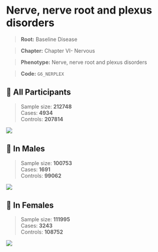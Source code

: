 # Nerve, nerve root and plexus disorders

> **Root:** Baseline Disease  

> **Chapter:** Chapter VI- Nervous  

> **Phenotype:** Nerve, nerve root and plexus disorders  

> **Code:** `G6_NERPLEX`

## 🧪 All Participants  
> Sample size: **212748**  
> Cases: **4934**  
> Controls: **207814**
<img src="/Disease/Figures/ALL/Baseline/G6_NERPLEX.png"/>
<CsvTable src="/Disease/Data/ALL/Baseline/LG_G6_NERPLEX.csv" label="🔍 View full results" />

## 👨 In Males  
> Sample size: **100753**  
> Cases: **1691**  
> Controls: **99062**
<img src="/Disease/Figures/Male/Baseline/G6_NERPLEX.png"/>
<CsvTable src="/Disease/Data/Male/Baseline/LG_G6_NERPLEX.csv" label="🔍 View full results" />

## 👩 In Females  
> Sample size: **111995**  
> Cases: **3243**  
> Controls: **108752**
<img src="/Disease/Figures/Female/Baseline/G6_NERPLEX.png"/>
<CsvTable src="/Disease/Data/Female/Baseline/LG_G6_NERPLEX.csv" label="🔍 View full results" />
